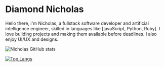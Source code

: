 
# Diamond Nicholas
Hello there, i'm Nicholas, a fullstack software developer and artificial intelligence engineer, skilled in languages like [javaScript, Python, Ruby]. I love building projects and making them available before deadlines. I also enjoy UI/UX and designs.


![Nicholas GitHub stats](https://github-readme-stats.vercel.app/api?username=diamond-nicholas&show_icons=true&theme=radical)

[![Top Langs](https://github-readme-stats.vercel.app/api/top-langs/?username=diamond-nicholas&layout=compact&theme=radical)](https://github.com/diamond-nicholas/diamond-nicholas.git)



